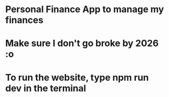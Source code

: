 # Personal Finance App to manage my finances

# Make sure I don't go broke by 2026 :o

# To run the website, type npm run dev in the terminal
